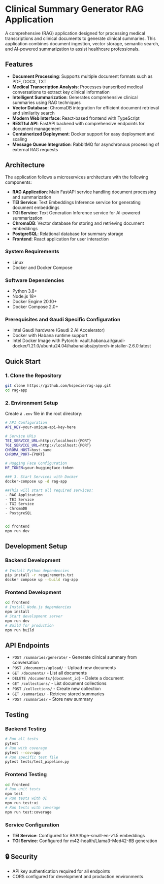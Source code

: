 # Clinical Summary Generator RAG Application

A comprehensive (RAG) application designed for processing medical transcriptions and clinical documents to generate clinical summaries. This application combines document ingestion, vector storage, semantic search, and AI-powered summarization to assist healthcare professionals.

## Features

- **Document Processing**: Supports multiple document formats such as PDF, DOCX, TXT 
- **Medical Transcription Analysis**: Processes transcribed medical conversations to extract key clinical information
- **Intelligent Summarization**: Generates comprehensive clinical summaries using RAG techniques
- **Vector Database**: ChromaDB integration for efficient document retrieval and similarity search
- **Modern Web Interface**: React-based frontend with TypeScript 
- **RESTful API**: FastAPI backend with comprehensive endpoints for document management
- **Containerized Deployment**: Docker support for easy deployment and scaling
- **Message Queue Integration**: RabbitMQ for asynchronous processing of external RAG requests

## Architecture

The application follows a microservices architecture with the following components:

- **RAG Application**: Main FastAPI service handling document processing and summarization
- **TEI Service**: Text Embeddings Inference service for generating document embeddings
- **TGI Service**: Text Generation Inference service for AI-powered summarization
- **ChromaDB**: Vector database for storing and retrieving document embeddings
- **PostgreSQL**: Relational database for summary storage
- **Frontend**: React application for user interaction


### System Requirements
- Linux
- Docker and Docker Compose

### Software Dependencies
- Python 3.8+
- Node.js 18+
- Docker Engine 20.10+
- Docker Compose 2.0+

### Prerequisites and Gaudi Specific Configuration
- Intel Gaudi hardware (Gaudi 2 AI Accelerator)
- Docker with Habana runtime support
- Intel Docker Image with Pytorch:
vault.habana.ai/gaudi-docker/1.21.0/ubuntu24.04/habanalabs/pytorch-installer-2.6.0:latest


## Quick Start

### 1. Clone the Repository
```bash
git clone https://github.com/kspecie/rag-app.git
cd rag-app
```

### 2. Environment Setup
Create a `.env` file in the root directory:
```bash
# API Configuration
API_KEY=your-unique-api-key-here

# Service URLs
TEI_SERVICE_URL=http://localhost:{PORT}
TGI_SERVICE_URL=http://localhost:{PORT}
CHROMA_HOST=host-name
CHROMA_PORT={PORT}

# Hugging Face Configuration
HF_TOKEN=your-huggingface-token

### 3. Start Services with Docker
docker-compose up -d rag-app

##This will start all required services:
- RAG Application
- TEI Service
- TGI Service 
- ChromaDB
- PostgreSQL


cd frontend
npm run dev
```


## Development Setup

### Backend Development
```bash
# Install Python dependencies
pip install -r requirements.txt
docker compose up --build rag-app
```
### Frontend Development
```bash
cd frontend
# Install Node.js dependencies
npm install
# Start development server
npm run dev
# Build for production
npm run build
```


## API Endpoints

- `POST /summaries/generate/` - Generate clinical summary from conversation
- `POST /documents/upload/` - Upload new documents
- `GET /documents/` - List all documents
- `DELETE /documents/{document_id}` - Delete a document
- `GET /collections/` - List document collections
- `POST /collections/` - Create new collection
- `GET /summaries/` - Retrieve stored summaries
- `POST /summaries/` - Store new summary

## Testing

### Backend Testing
```bash
# Run all tests
pytest
# Run with coverage
pytest --cov=app
# Run specific test file
pytest tests/test_pipeline.py
```

### Frontend Testing
```bash
cd frontend
# Run unit tests
npm test
# Run tests with UI
npm run test:ui
# Run tests with coverage
npm run test:coverage
```

### Service Configuration
- **TEI Service**: Configured for BAAI/bge-small-en-v1.5 embeddings
- **TGI Service**: Configured for m42-health/Llama3-Med42-8B generation

## 🔒 Security

- API key authentication required for all endpoints
- CORS configured for development and production environments






